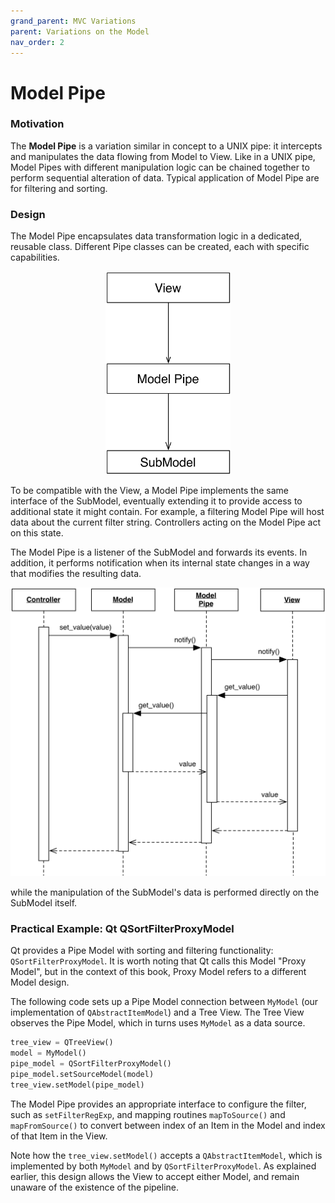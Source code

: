 ```yaml
---
grand_parent: MVC Variations
parent: Variations on the Model
nav_order: 2
---
```

# Model Pipe

### Motivation

The **Model Pipe** is a variation similar in concept to a UNIX pipe: it
intercepts and manipulates the data flowing from Model to View. Like in a UNIX
pipe, Model Pipes with different manipulation logic can be chained together to
perform sequential alteration of data.  Typical application of Model Pipe are
for filtering and sorting.

### Design

The Model Pipe encapsulates data transformation logic in a dedicated,
reusable class. Different Pipe classes can be created, each
with specific capabilities. 

<p align="center">
    <img src="images/model_pipe/model_pipe_design.png" width="200" />
</p>

To be compatible with the View, a Model Pipe implements the same interface 
of the SubModel, eventually extending it to provide access to additional state 
it might contain. For example, a filtering Model Pipe will host data about the
current filter string. Controllers acting on the Model Pipe act on this state. 

The Model Pipe is a listener of the SubModel and forwards its events. In
addition, it performs notification when its internal state changes in a way
that modifies the resulting data.

<p align="center">
    <img src="images/model_pipe/model_pipe.png" />
</p>

while the manipulation of the SubModel's data is performed directly on the
SubModel itself. 

### Practical Example: Qt QSortFilterProxyModel

Qt provides a Pipe Model with sorting and filtering functionality:
``QSortFilterProxyModel``.  It is worth noting that Qt calls this Model "Proxy
Model", but in the context of this book, Proxy Model refers to a different
Model design.

The following code sets up a Pipe Model connection between ``MyModel`` (our
implementation of ``QAbstractItemModel``) and a Tree View.  The Tree View
observes the Pipe Model, which in turns uses ``MyModel`` as a data source.

```python
tree_view = QTreeView()
model = MyModel()
pipe_model = QSortFilterProxyModel()
pipe_model.setSourceModel(model)
tree_view.setModel(pipe_model)
```

The Model Pipe provides an appropriate interface to configure the filter, such as
``setFilterRegExp``, and mapping routines ``mapToSource()`` and ``mapFromSource()`` 
to convert between index of an Item in the Model and index of that Item 
in the View. 

Note how the `tree_view.setModel()` accepts a ``QAbstractItemModel``, which is
implemented by both ``MyModel`` and by ``QSortFilterProxyModel``. As explained
earlier, this design allows the View to accept either Model, and remain unaware
of the existence of the pipeline.
